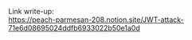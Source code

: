 Link write-up: <br>
https://peach-parmesan-208.notion.site/JWT-attack-71e6d08695024ddfb6933022b50e1a0d
